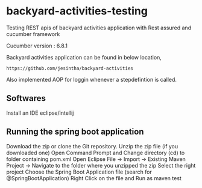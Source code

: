 # backyard-activities-testing

Testing REST apis of backyard activities application with Rest assured and cucumber framework

Cucumber version : 6.8.1

Backyard activities application can be found in below location,

    https://github.com/jesintha/backyard-activities
    
Also implemented AOP for loggin whenever a stepdefintion is called.

## Softwares
Install an IDE eclipse/intellij

## Running the spring boot application
Download the zip or clone the Git repository.
Unzip the zip file (if you downloaded one)
Open Command Prompt and Change directory (cd) to folder containing pom.xml
Open Eclipse
File -> Import -> Existing Maven Project -> Navigate to the folder where you unzipped the zip
Select the right project
Choose the Spring Boot Application file (search for @SpringBootApplication)
Right Click on the file and Run as maven test
